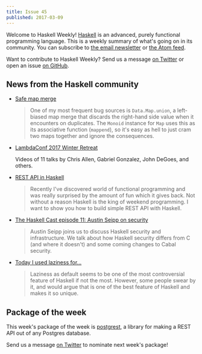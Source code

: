 ```yaml
---
title: Issue 45
published: 2017-03-09
---
```


Welcome to Haskell Weekly!
[Haskell](https://haskell-lang.org) is an advanced, purely functional programming language.
This is a weekly summary of what's going on in its community.
You can subscribe to [the email newsletter](https://news.us10.list-manage.com/subscribe?u=49a6a2e17b12be2c5c4dcb232&id=ffbbbbd930)
or [the Atom feed](/haskell-weekly.atom).

Want to contribute to Haskell Weekly?
Send us a message [on Twitter](https://twitter.com/haskellweekly)
or open an issue [on GitHub](https://github.com/haskellweekly/haskellweekly.github.io).

## News from the Haskell community

-   [Safe map merge](http://teh.id.au/posts/2017/03/03/map-merge/index.html)

    > One of my most frequent bug sources is `Data.Map.union`, a left-biased map merge that discards the right-hand side value when it encounters on duplicates. The `Monoid` instance for `Map` uses this as its associative function (`mappend`), so it's easy as hell to just cram two maps together and ignore the consequences.

-   [LambdaConf 2017 Winter Retreat](https://www.youtube.com/playlist?list=PL7DZ7q3nEWhy9wMify6MXW6F339W4g4Eo)

    Videos of 11 talks by Chris Allen, Gabriel Gonzalez, John DeGoes, and others.

-   [REST API in Haskell](http://maciek.io/rest-api-in-haskell/)

    > Recently I've discovered world of functional programming and was really surprised by the amount of fun which it gives back. Not without a reason Haskell is the king of weekend programming. I want to show you how to build simple REST API with Haskell.

-   [The Haskell Cast episode 11: Austin Seipp on security](http://www.haskellcast.com/episode/011-austin-seipp-on-security)

    > Austin Seipp joins us to discuss Haskell security and infrastructure. We talk about how Haskell security differs from C (and where it doesn't) and some coming changes to Cabal security.

-   [Today I used laziness for...](https://www.reddit.com/r/haskell/comments/5xge0v/today_i_used_laziness_for/)

    > Laziness as default seems to be one of the most controversial feature of Haskell if not the most. However, some people swear by it, and would argue that is one of the best feature of Haskell and makes it so unique.

## Package of the week

This week's package of the week is [postgrest](https://hackage.haskell.org/package/postgrest),
a library for making a REST API out of any Postgres database.

Send us a message [on Twitter](https://twitter.com/haskellweekly) to nominate next week's package!
